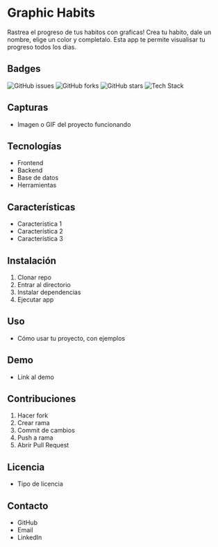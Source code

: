 # Graphic Habits
Rastrea el progreso de tus habitos con graficas! Crea tu habito, dale un nombre, elige un color y completalo.
Esta app te permite visualisar tu progreso todos los dias.

## Badges
![GitHub issues](https://img.shields.io/github/issues/Cuandoyolabi/GraphicHabits)
![GitHub forks](https://img.shields.io/github/forks/Cuandoyolabi/GraphicHabits)
![GitHub stars](https://img.shields.io/github/stars/Cuandoyolabi/GraphicHabits)
![Tech Stack](https://img.shields.io/badge/Tech-HTML%2FCSS%2FJS-blue)


## Capturas
- Imagen o GIF del proyecto funcionando

## Tecnologías
- Frontend
- Backend
- Base de datos
- Herramientas

## Características
- Característica 1
- Característica 2
- Característica 3

## Instalación
1. Clonar repo
2. Entrar al directorio
3. Instalar dependencias
4. Ejecutar app

## Uso
- Cómo usar tu proyecto, con ejemplos

## Demo
- Link al demo

## Contribuciones
1. Hacer fork
2. Crear rama
3. Commit de cambios
4. Push a rama
5. Abrir Pull Request

## Licencia
- Tipo de licencia

## Contacto
- GitHub
- Email
- LinkedIn
